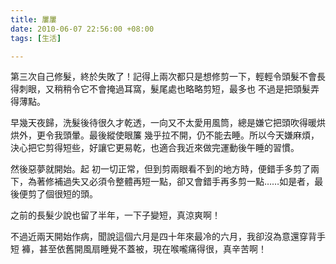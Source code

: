 ```yaml
---
title: 屢屢
date: 2010-06-07 22:56:00 +08:00
tags: [生活]

---
```


 第三次自己修髮，終於失敗了！記得上兩次都只是想修剪一下，輕輕令頭髮不會長得刺眼，又稍稍令它不會掩過耳窩，髮尾處也略略剪短，最多也 不過是把頭髮弄得薄點。  
  
早幾天夜歸，洗髮後待很久才乾透，一向又不太愛用風筒，總是嫌它把頭吹得暖烘烘外，更令我頭暈。最後縱使眼簾 幾乎拉不開，仍不能去睡。所以今天嫌麻煩，決心把它剪得短些，好讓它更易乾，也適合我近來做完運動後午睡的習慣。  
  
然後惡夢就開始。起 初一切正常，但到剪兩眼看不到的地方時，便錯手多剪了兩下，為著修補過失又必須令整體再短一點，卻又會錯手再多剪一點……如是者，最後便剪了個很短的頭。  
  
之前的長髮少說也留了半年，一下子變短，真涼爽啊！  
  
不過近兩天開始作病，聞說這個六月是四十年來最冷的六月，我卻沒為意還穿背手短 褲，甚至依舊開風扇睡覺不蓋被，現在喉嚨痛得很，真辛苦啊！ 
